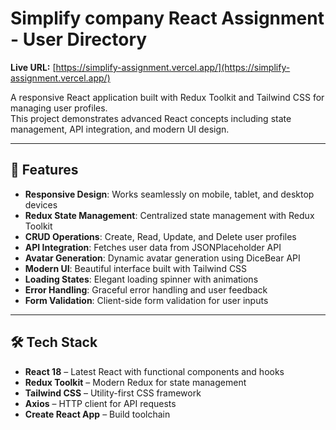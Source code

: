 # Simplify company React Assignment - User Directory

**Live URL:** [https://simplify-assignment.vercel.app/](https://simplify-assignment.vercel.app/)

A responsive React application built with Redux Toolkit and Tailwind CSS for managing user profiles.  
This project demonstrates advanced React concepts including state management, API integration, and modern UI design.

---

## 🚀 Features

- **Responsive Design**: Works seamlessly on mobile, tablet, and desktop devices  
- **Redux State Management**: Centralized state management with Redux Toolkit  
- **CRUD Operations**: Create, Read, Update, and Delete user profiles  
- **API Integration**: Fetches user data from JSONPlaceholder API  
- **Avatar Generation**: Dynamic avatar generation using DiceBear API  
- **Modern UI**: Beautiful interface built with Tailwind CSS  
- **Loading States**: Elegant loading spinner with animations  
- **Error Handling**: Graceful error handling and user feedback  
- **Form Validation**: Client-side form validation for user inputs  

---

## 🛠️ Tech Stack

- **React 18** – Latest React with functional components and hooks  
- **Redux Toolkit** – Modern Redux for state management  
- **Tailwind CSS** – Utility-first CSS framework  
- **Axios** – HTTP client for API requests  
- **Create React App** – Build toolchain  

